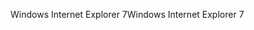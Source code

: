 <span data-ttu-id="6d825-101">Windows Internet Explorer 7</span><span class="sxs-lookup"><span data-stu-id="6d825-101">Windows Internet Explorer 7</span></span>